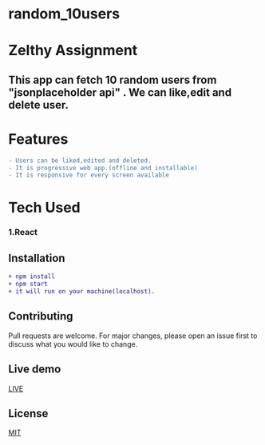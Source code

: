 # random_10users
# Zelthy Assignment

## This app can fetch 10 random users from "jsonplaceholder api" . We can like,edit and delete user.

# Features
```diff
- Users can be liked,edited and deleted.
- It is progressive web app.(offline and installable)
- It is responsive for every screen available
```

# Tech Used
### 1.React

## Installation

```diff
+ npm install
+ npm start
+ it will run on your machine(localhost).
```

## Contributing
Pull requests are welcome. For major changes, please open an issue first to discuss what you would like to change.



## Live demo
[LIVE](https://random10userszelthy.netlify.com)

## License
[MIT](https://choosealicense.com/licenses/mit/)

